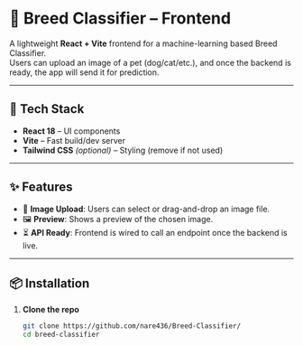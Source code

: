 # 🐶 Breed Classifier – Frontend

A lightweight **React + Vite** frontend for a machine-learning based Breed Classifier.  
Users can upload an image of a pet (dog/cat/etc.), and once the backend is ready, the app will send it for prediction.

---

## 🚀 Tech Stack
- **React 18** – UI components
- **Vite** – Fast build/dev server
- **Tailwind CSS** *(optional)* – Styling (remove if not used)

---

## ✨ Features
- 📂 **Image Upload**: Users can select or drag-and-drop an image file.
- 🖼️ **Preview**: Shows a preview of the chosen image.
- ⏳ **API Ready**: Frontend is wired to call an endpoint once the backend is live.

---

## 📦 Installation

1. **Clone the repo**
   ```bash
   git clone https://github.com/nare436/Breed-Classifier/
   cd breed-classifier
